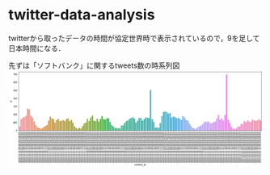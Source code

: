 # twitter-data-analysis
twitterから取ったデータの時間が協定世界時で表示されているので，9を足して日本時間になる．

先ずは「ソフトバンク」に関するtweets数の時系列図
![image](https://github.com/zhihangxin/data-analysis/blob/main/img/%E3%82%BD%E3%83%95%E3%83%88%E3%83%90%E3%83%B3%E3%82%AF.png)
